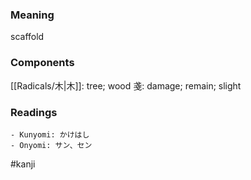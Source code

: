 ### Meaning

scaffold

### Components

[[Radicals/木|木]]: tree; wood 戔: damage; remain; slight

### Readings

```
- Kunyomi: かけはし
- Onyomi: サン、セン
```

#kanji